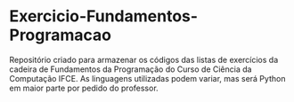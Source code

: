 # Exercicio-Fundamentos-Programacao
Repositório criado para armazenar os códigos das listas de exercícios da cadeira de Fundamentos da Programação do Curso de Ciência da Computação IFCE.
As linguagens utilizadas podem variar, mas será Python em maior parte por pedido do professor.
